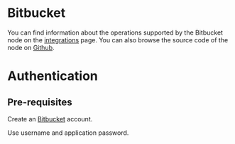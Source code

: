 # Bitbucket
You can find information about the operations supported by the Bitbucket node on the [integrations](https://n8n.io/integrations/n8n-nodes-base.bitbucketTrigger) page. You can also browse the source code of the node on [Github](https://github.com/n8n-io/n8n/tree/master/packages/nodes-base/nodes/Bitbucket).

# Authentication

## Pre-requisites

Create an [Bitbucket](https://www.Bitbucket.com/) account.

Use username and application password.
